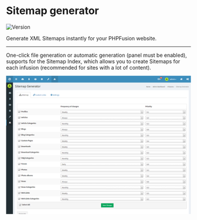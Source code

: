 # Sitemap generator

![Version](https://img.shields.io/badge/Version-1.2.2-blue.svg)

Generate XML Sitemaps instantly for your PHPFusion website.

---

One-click file generation or automatic generation (panel must be enabled), supports for the Sitemap Index, which allows you to create Sitemaps for each infusion (recommended for sites with a lot of content).

![Preview](screenshot.png)
